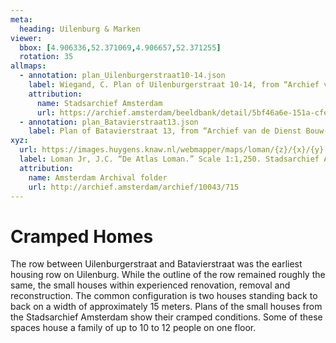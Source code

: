 ```yaml
---
meta:
  heading: Uilenburg & Marken
viewer:
  bbox: [4.906336,52.371069,4.906657,52.371255]
  rotation: 35
allmaps:
  - annotation: plan_Uilenburgerstraat10-14.json
    label: Wiegand, C. Plan of Uilenburgerstraat 10-14, from “Archief van de Rooimeesters, later Bouwopzichters.”, 1874
    attribution:
      name: Stadsarchief Amsterdam
      url: https://archief.amsterdam/beeldbank/detail/5bf46a6e-151a-cfe3-520f-f7dc6a764fbd
  - annotation: plan_Batavierstraat13.json
    label: Plan of Batavierstraat 13, from “Archief van de Dienst Bouw- en Woningtoezicht; bouwtekeningen gesloopte percelen.” Article 2842. Stadsarchief Amsterdam. 1881.
xyz:
  url: https://images.huygens.knaw.nl/webmapper/maps/loman/{z}/{x}/{y}.jpeg
  label: Loman Jr, J.C. “De Atlas Loman.” Scale 1:1,250. Stadsarchief Amsterdam. Published in Amsterdam by JC Loman, Jr. and printed in The Hague by J. Smulders & Co, 1876. Orientation; north up. 
  attribution:
    name: Amsterdam Archival folder
    url: http://archief.amsterdam/archief/10043/715
---
```

# Cramped Homes
The row between Uilenburgerstraat and Batavierstraat was the earliest housing row on Uilenburg. While the outline of the row remained roughly the same, the small houses within experienced renovation, removal and reconstruction. The common configuration is two houses standing back to back on a width of approximately 15 meters. Plans of the small houses from the Stadsarchief Amsterdam show their cramped conditions. Some of these spaces house a family of up to 10 to 12 people on one floor.
